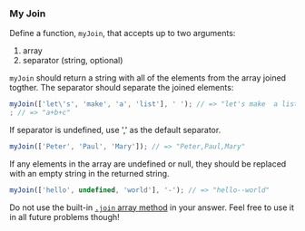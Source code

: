 ### My Join

Define a function, `myJoin`, that accepts up to two arguments:
  1. array
  2. separator (string, optional)

`myJoin` should return a string with all of the elements from the array joined
togther. The separator should separate the joined elements:

```javascript
myJoin(['let\'s', 'make', 'a', 'list'], ' '); // => "let's make  a list"
; // => "a+b+c"
```

If separator is undefined, use ',' as the default separator.

```javascript
myJoin(['Peter', 'Paul', 'Mary']); // => "Peter,Paul,Mary"
```

If any elements in the array are undefined or null, they should be replaced with
an empty string in the returned string.

```javascript
myJoin(['hello', undefined, 'world'], '-'); // => "hello--world"
```

Do not use the built-in [`.join` array method](https://developer.mozilla.org/en-US/docs/Web/JavaScript/Reference/Global_Objects/Array/joins) in your answer. Feel free to
use it in all future problems though!
